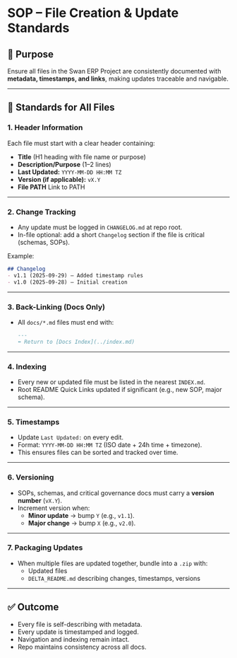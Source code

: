 # SOP – File Creation & Update Standards

## 🎯 Purpose
Ensure all files in the Swan ERP Project are consistently documented with **metadata, timestamps, and links**, making updates traceable and navigable.

---

## 📝 Standards for All Files

### 1. **Header Information**
Each file must start with a clear header containing:
- **Title** (H1 heading with file name or purpose)  
- **Description/Purpose** (1–2 lines)  
- **Last Updated:** `YYYY-MM-DD HH:MM TZ`  
- **Version (if applicable):** `vX.Y`
- **File PATH** Link to PATH  

---

### 2. **Change Tracking**
- Any update must be logged in `CHANGELOG.md` at repo root.  
- In-file optional: add a short `Changelog` section if the file is critical (schemas, SOPs).  

Example:
```markdown
## Changelog
- v1.1 (2025-09-29) – Added timestamp rules
- v1.0 (2025-09-28) – Initial creation
```

---

### 3. **Back-Linking (Docs Only)**
- All `docs/*.md` files must end with:
  ```markdown
  ---
  ⬅ Return to [Docs Index](../index.md)
  ```

---

### 4. **Indexing**
- Every new or updated file must be listed in the nearest `INDEX.md`.  
- Root README Quick Links updated if significant (e.g., new SOP, major schema).  

---

### 5. **Timestamps**
- Update `Last Updated:` on every edit.  
- Format: `YYYY-MM-DD HH:MM TZ` (ISO date + 24h time + timezone).  
- This ensures files can be sorted and tracked over time.  

---

### 6. **Versioning**
- SOPs, schemas, and critical governance docs must carry a **version number** (`vX.Y`).  
- Increment version when:
  - **Minor update** → bump `Y` (e.g., `v1.1`).  
  - **Major change** → bump `X` (e.g., `v2.0`).  

---

### 7. **Packaging Updates**
- When multiple files are updated together, bundle into a `.zip` with:  
  - Updated files  
  - `DELTA_README.md` describing changes, timestamps, versions  

---

## ✅ Outcome
- Every file is self-describing with metadata.  
- Every update is timestamped and logged.  
- Navigation and indexing remain intact.  
- Repo maintains consistency across all docs.
